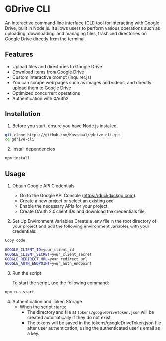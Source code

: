 
# GDrive CLI

An interactive command-line interface (CLI) tool for interacting with Google Drive, built in Node.js. It allows users to perform various operations such as uploading, downloading, and managing files, trash and directories on Google Drive directly from the terminal.


## Features

- Upload files and directories to Google Drive
- Download items from Google Drive
- Custom interactive prompt (inquirer.js)
- You can scrape web pages such as images and videos, and directly upload them to Google Drive
- Optimized concurrent operations 
- Authentication with OAuth2


## Installation
1. Before you start, ensure you have Node.js installed.
    
```bash
git clone https://github.com/Kostaaa1/gdrive-cli.git
cd gdrive-cli
```

2. Install dependencies

```bash
npm install
```

## Usage

1. Obtain Google API Credentials
    * Go to the Google API Console (https://duckduckgo.com).
    * Create a new project or select an existing one.
    * Enable the necessary APIs for your project.
    * Create OAuth 2.0 client IDs and download the credentials file.

3. Set Up Environment Variables
    Create a .env file in the root directory of your project and add the following environment variables with your credentials:
```bash
Copy code
    
GOOGLE_CLIENT_ID=your_client_id
GOOGLE_CLIENT_SECRET=your_client_secret
GOOGLE_REDIRECT_URL=your_redirect_url
GOOGLE_AUTH_ENDPOINT=your_auth_endpoint
```

3. Run the script
        
    To start the script, use the following command:
``` bash
npm run start
```

4. Authentication and Token Storage
    * When the script starts:
        * The directory and file at `tokens/googleDriveToken.json` will be created automatically if they do not exist.
        * The tokens will be saved in the tokens/googleDriveToken.json file after user authentication, using the authenticated user's email as a key.
   